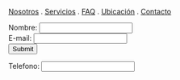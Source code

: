 [Nosotros](./Nosotros.md) . [Servicios](./Servicios.md) . [FAQ](FAQ.md) . [Ubicación](Ubicacion.md) . [Contacto](./Contacto.md)

<form action="https://formspree.io/f/xoqrndrv " method="post">
Nombre: <input type="text" name="name"><br>
E-mail: <input type="text" name="email"><br>
<input type="submit">
</form>
Telefono: <input type="tel">


